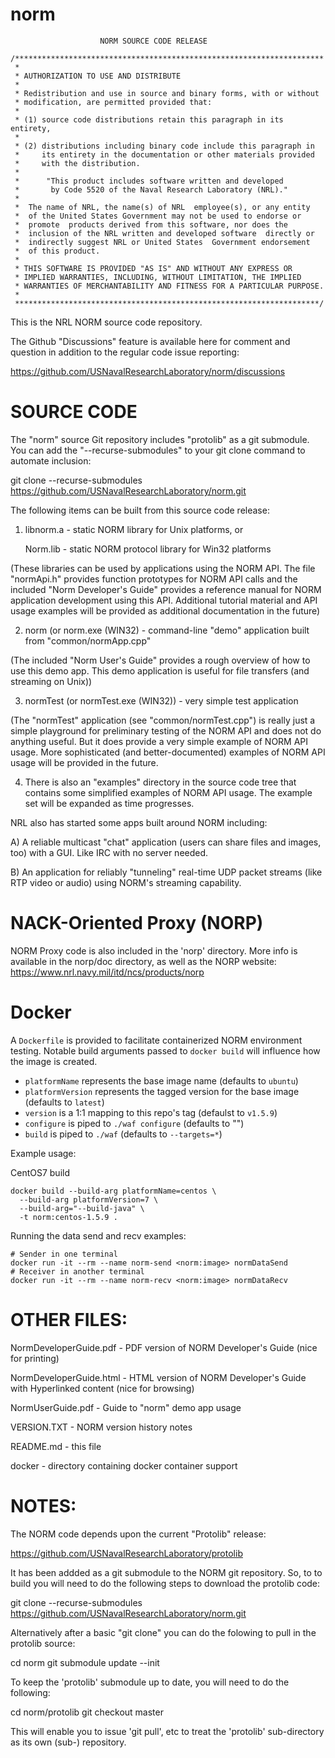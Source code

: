 # norm

```
                    NORM SOURCE CODE RELEASE

/*********************************************************************
 *
 * AUTHORIZATION TO USE AND DISTRIBUTE
 * 
 * Redistribution and use in source and binary forms, with or without
 * modification, are permitted provided that: 
 *
 * (1) source code distributions retain this paragraph in its entirety, 
 *  
 * (2) distributions including binary code include this paragraph in
 *     its entirety in the documentation or other materials provided 
 *     with the distribution.
 * 
 *      "This product includes software written and developed 
 *       by Code 5520 of the Naval Research Laboratory (NRL)." 
 *         
 *  The name of NRL, the name(s) of NRL  employee(s), or any entity
 *  of the United States Government may not be used to endorse or
 *  promote  products derived from this software, nor does the 
 *  inclusion of the NRL written and developed software  directly or
 *  indirectly suggest NRL or United States  Government endorsement
 *  of this product.
 * 
 * THIS SOFTWARE IS PROVIDED "AS IS" AND WITHOUT ANY EXPRESS OR
 * IMPLIED WARRANTIES, INCLUDING, WITHOUT LIMITATION, THE IMPLIED
 * WARRANTIES OF MERCHANTABILITY AND FITNESS FOR A PARTICULAR PURPOSE.
 *
 ********************************************************************/
```

This is the NRL NORM source code repository. 

The Github "Discussions" feature is available here for comment and question in addition 
to the regular code issue reporting:

https://github.com/USNavalResearchLaboratory/norm/discussions


SOURCE CODE
===========

The "norm" source Git repository includes "protolib" as a git submodule. You can
add the "--recurse-submodules" to your git clone command to automate inclusion: 

git clone --recurse-submodules https://github.com/USNavalResearchLaboratory/norm.git

The following items can be built from this source code release:

1) libnorm.a - static NORM library for Unix platforms, or

   Norm.lib  - static NORM protocol library for Win32 platforms

 (These libraries can be used by applications using the NORM API.
  The file "normApi.h" provides function prototypes for NORM API
  calls and the included "Norm Developer's Guide" provides a
  reference manual for NORM application development using this
  API.  Additional tutorial material and API usage examples will
  be provided as additional documentation in the future)
 
 
2) norm (or norm.exe (WIN32) - command-line "demo" application
                               built from "common/normApp.cpp"
 
 (The included "Norm User's Guide" provides a rough overview
  of how to use this demo app.  This demo application
  is useful for file transfers (and streaming on Unix))
  
3) normTest (or normTest.exe (WIN32)) - very simple test application

 (The "normTest" application (see "common/normTest.cpp") is really
  just a simple playground for preliminary testing of the NORM
  API and does not do anything useful.  But it does provide
  a very simple example of NORM API usage.  More sophisticated
  (and better-documented) examples of NORM API usage will be 
  provided in the future.
  
4) There is also an "examples" directory in the source code tree
   that contains some simplified examples of NORM API usage.  The
   example set will be expanded as time progresses.
   
NRL also has started some apps built around NORM including:

A) A reliable multicast "chat" application (users can share files
   and images, too) with a GUI.  Like IRC with no server needed.
   
B) An application for reliably "tunneling" real-time UDP packet
   streams (like RTP video or audio) using NORM's streaming
   capability.

NACK-Oriented Proxy (NORP)
==========================
NORM Proxy code is also included in the 'norp' directory.
More info is available in the norp/doc directory, as well as the
NORP website:  https://www.nrl.navy.mil/itd/ncs/products/norp



Docker
======
A `Dockerfile` is provided to facilitate containerized NORM environment testing. Notable
build arguments passed to `docker build` will influence how the image is created.

- `platformName` represents the base image name (defaults to `ubuntu`)
- `platformVersion` represents the tagged version for the base image (defaults to `latest`)
- `version` is a 1:1 mapping to this repo's tag (defaulst to `v1.5.9`)
- `configure` is piped to `./waf configure` (defaults to "")
- `build` is piped to `./waf` (defaults to `--targets=*`)

Example usage:

CentOS7 build
```
docker build --build-arg platformName=centos \
  --build-arg platformVersion=7 \
  --build-arg="--build-java" \
  -t norm:centos-1.5.9 .
```

Running the data send and recv examples:
```
# Sender in one terminal
docker run -it --rm --name norm-send <norm:image> normDataSend
# Receiver in another terminal
docker run -it --rm --name norm-recv <norm:image> normDataRecv
```


OTHER FILES:
============

NormDeveloperGuide.pdf  - PDF version of NORM Developer's Guide
                          (nice for printing)

NormDeveloperGuide.html - HTML version of NORM Developer's Guide
                          with Hyperlinked content 
                          (nice for browsing)

NormUserGuide.pdf       - Guide to "norm" demo app usage

VERSION.TXT             - NORM version history notes

README.md               - this file

docker                  - directory containing docker container support


NOTES:
======

The NORM code depends upon the current "Protolib" release:

  https://github.com/USNavalResearchLaboratory/protolib 
  
It has been addded as a git submodule to the NORM git repository.  So, to 
to build you will need to do the following steps to download the protolib code:

git clone --recurse-submodules https://github.com/USNavalResearchLaboratory/norm.git

Alternatively after a basic "git clone" you can do the folowing to pull in the protolib source:

cd norm
git submodule update --init

To keep the 'protolib' submodule up to date, you will need to do the 
following:

cd norm/protolib
git checkout master

This will enable you to issue 'git pull', etc to treat the 'protolib' 
sub-directory as its own (sub-) repository.
